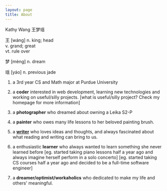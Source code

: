 ```yaml
---
layout: page
title: About
---
```


Kathy Wang 王梦瑶

王 [wáng]
      n.  king; head    
      v.  grand; great    
      vt. rule over
      
梦 [mèng]
      n.  dream
      
瑶 [yáo]
      n.  previous jade


  1. a 3rd year CS and Math major at Purdue University

  2. a **coder** interested in web development, learning new technologies and working on useful/silly projects.
     [what is useful/silly project? Check my homepage for more information]

  3. a **photographer** who dreamed about owning a Leika S2-P
  
  4. a **painter** who owes many life lessons to her beloved painting brush.
  
  5. a [**writer**](https://medium.com/@CoatieWang) who loves ideas and thoughts, and always fascinated about what reading and writing can bring to us.
  
  6. a enthusiastic **learner** who always wanted to learn something she never learned before 
     [eg. started taking piano lessons half a year ago and always imagine herself perform in a solo concerto]
     [eg. started taking CS courses half a year ago and decided to be a full-time software engineer]  

  7. a **dreamer/optimist/workaholics** who dedicated to make my life and others' meaningful.
